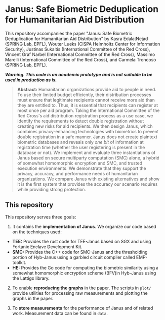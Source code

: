 # Janus: Safe Biometric Deduplication for Humanitarian Aid Distribution
This repository accompanies the paper "Janus: Safe Biometric Deduplication for Humanitarian Aid Distribution" by Kasra EdalatNejad (SPRING Lab, EPFL), Wouter Lueks (CISPA Helmholtz Center for Information Security), Justinas Sukaitis (International Committee of the Red Cross), Vincent Graf Narbel (International Committee of the Red Cross), Massimo Marelli (International Committee of the Red Cross), and Carmela Troncoso (SPRING Lab, EPFL).

***Warning. This code is an academic prototype and is not suitable to be used in production as is.*** 

> **Abstract:**
> Humanitarian organizations provide aid to people in need. To use their limited budget efficiently, their distribution processes must ensure that legitimate recipients cannot receive more aid than they are entitled to. Thus, it is essential that recipients can register at most once per aid program.
> Taking the International Committee of the Red Cross's aid distribution registration process as a use case, we identify the requirements to detect double registration without creating new risks for aid recipients. We then design Janus, which combines privacy-enhancing technologies with biometrics to prevent double registration in a safe manner. Janus does not create plaintext biometric databases and reveals only *one bit* of information at registration time (whether the user registering is present in the database or not). We implement and evaluate three instantiations of Janus based on secure multiparty computation (SMC) alone, a hybrid of somewhat homomorphic encryption and SMC, and trusted execution environments. We demonstrate that they support the privacy, accuracy, and performance needs of humanitarian organizations. We compare Janus with existing alternatives and show it is the first system that provides the accuracy our scenario requires while providing strong protection.


## This repository
This repository serves three goals:

1. It contains the **implementation of Janus**. We organize our code based on the techniques used:
 * **TEE:** Provides the rust code for TEE-Janus based on SGX and using Fortanix Enclave Development Kit.
 * **SMC:** Provides the C++ code for SMC-Janus and the thresholding portion of Hyb-Janus using a garbled circuit compiler called EMP-toolkit.
 * **HE:** Provides the Go code for computing the biometric similarity using a somewhat homomorphic encryption scheme (BFV)in Hyb-Janus using the Lattigo library.

2. To enable **reproducing the graphs** in the paper. The scripts in `plot/` provide utilities for processing raw measurements and plotting the graphs in the paper.

3. To **store measurements** for the performance of Janus and of related work. Measurement data can be found in `data`.